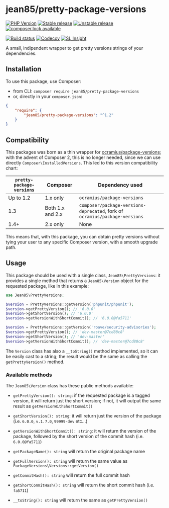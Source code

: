 # jean85/pretty-package-versions

[![PHP Version](https://img.shields.io/badge/php-%5E7.0-blue.svg)](https://img.shields.io/badge/php-%5E7.0-blue.svg)
[![Stable release][Last stable image]][Packagist link]
[![Unstable release][Last unstable image]][Packagist link]
[![composer.lock available](https://poser.pugx.org/jean85/pretty-package-versions/composerlock)](https://packagist.org/packages/jean85/pretty-package-versions)

[![Build status][Master build image]][Master build link]
[![Codecov](https://codecov.io/gh/Jean85/pretty-package-versions/branch/master/graph/badge.svg)](https://codecov.io/gh/Jean85/pretty-package-versions)
[![SL Insight][SL Insight image]][SL Insight link]

A small, indipendent wrapper to get pretty versions strings of your dependencies.

## Installation
To use this package, use Composer:

 * from CLI: `composer require jean85/pretty-package-versions`
 * or, directly in your `composer.json`:

```json
{
    "require": {
        "jean85/pretty-package-versions": "^1.2"
    }
}
```
## Compatibility
This packages was born as a thin wrapper for [ocramius/package-versions](https://packagist.org/packages/ocramius/package-versions); with the advent of Composer 2, this is no longer needed, since we can use directly `Composer\InstalledVersions`. This led to this version compatibility chart:

|`pretty-package-versions`| Composer         | Dependency used
|-------------------------|------------------|-----------------|
| Up to 1.2               | 1.x only         | `ocramius/package-versions`
| 1.3                     | Both 1.x and 2.x | `composer/package-versions-deprecated`, fork of `ocramius/package-versions` |
| 1.4+                    | 2.x only         | None            |

This means that, with this package, you can obtain pretty versions without tying your user to any specific Composer version, with a smooth upgrade path.

## Usage
This package should be used with a single class, `Jean85\PrettyVersions`: it provides a single method that returns a `Jean85\Version` object for the requested package, like in this example:

```php
use Jean85\PrettyVersions;

$version = PrettyVersions::getVersion('phpunit/phpunit');
$version->getPrettyVersion(); // '6.0.0'
$version->getShortVersion(); // '6.0.0'
$version->getVersionWithShortCommit(); // '6.0.0@fa5711'

$version = PrettyVersions::getVersion('roave/security-advisories');
$version->getPrettyVersion(); // 'dev-master@7cd88c8'
$version->getShortVersion(); // 'dev-master'
$version->getVersionWithShortCommit(); // 'dev-master@7cd88c8'
```

The `Version` class has also a `__toString()` method implemented, so it can be easily cast to a string; the result would be the same as calling the `getPrettyVersion()` method.

### Available methods

The `Jean85\Version` class has these public methods available:

 * `getPrettyVersion(): string`: if the requested package is a tagged version, it will return just the short version; if not, it will output the same result as `getVersionWithShortCommit()`

 * `getShortVersion(): string`: it will return just the version of the package (i.e. `6.0.0`, `v.1.7.0`, `99999-dev` etc...)

 * `getVersionWithShortCommit(): string`: it will return the version of the package, followed by the short version of the commit hash (i.e. `6.0.0@fa5711`)

 * `getPackageName(): string` will return the original package name

 * `getFullVersion(): string` will return the same value as `PackageVersions\Versions::getVersion()` 

 * `getCommitHash(): string` will return the full commit hash 

 * `getShortCommitHash(): string` will return the short commit hash (i.e. `fa5711`)

 * `__toString(): string` will return the same as `getPrettyVersion()`

[Last stable image]: https://poser.pugx.org/Jean85/pretty-package-versions/version.svg
[Last unstable image]: https://poser.pugx.org/Jean85/pretty-package-versions/v/unstable.svg
[Master build image]: https://travis-ci.org/Jean85/pretty-package-versions.svg
[SL Insight image]: https://insight.sensiolabs.com/projects/275dfe5b-5b16-42df-949b-a7db85a8fe4e/mini.png

[Packagist link]: https://packagist.org/packages/Jean85/pretty-package-versions
[Master build link]: https://travis-ci.org/Jean85/pretty-package-versions
[SL Insight link]: https://insight.sensiolabs.com/projects/275dfe5b-5b16-42df-949b-a7db85a8fe4e
